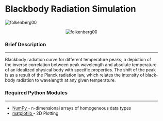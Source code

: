 <h1 align="left" style="float: left;">Blackbody Radiation Simulation</h1>
<p align="left"> <img src="https://komarev.com/ghpvc/?username=folkenberg00&label=Profile%20views&color=0e75b6&style=flat" alt="folkenberg00" /> </p>
<p align='center'><img src="https://github.com/folkenberg00/Blackbody-Radiation-Simulation/blob/main/wien.png" alt="folkenberg00" /></p>
<h3 align="left">Brief Description</h3>
<hr width="100%" color="white" size="2px"/>
<p>Blackbody radiation curve for different temperature peaks; a depiction of the inverse correlation between  peak wavelength and absolute temperature of 
an idealized physical body with specific properties. The shift of the peak is as a result of the Planck radiation law, which relates the intensity of 
black-body radiation to wavelength at any given temperature.</p>
<h3 align="left">Required Python Modules</h3>
<hr width="100%" color="white" size="2px"/>
<ul>
  <li><a href="https://numpy.org/doc/stable/user/whatisnumpy.html">NumPy </a>- n-dimensional arrays of homogeneous data types</li>
  <li><a href="https://matplotlib.org/stable/users/index">matplotlib </a>- 2D Plotting</li>
</ul>
